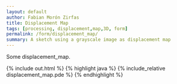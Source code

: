```yaml
---   
layout: default
author: Fabian Morón Zirfas
title: Displacement Map
tags: [processing, displacement,map,3D, form]
permalink: /form/displacement_map/
summary: A sketch using a grayscale image as displacement map
---  
```


Some displacement_map.  

<!-- more -->

{% include out.html %}
{% highlight java %}
{% include_relative displacement_map.pde %}
{% endhighlight %}



